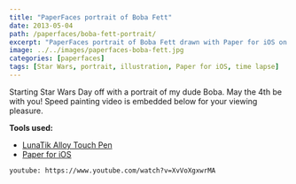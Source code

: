 ```yaml
---
title: "PaperFaces portrait of Boba Fett"
date: 2013-05-04
path: /paperfaces/boba-fett-portrait/
excerpt: "PaperFaces portrait of Boba Fett drawn with Paper for iOS on an iPad."
image: ../../images/paperfaces-boba-fett.jpg
categories: [paperfaces]
tags: [Star Wars, portrait, illustration, Paper for iOS, time lapse]
---
```


Starting Star Wars Day off with a portrait of my dude Boba. May the 4th be with you! Speed painting video is embedded below for your viewing pleasure.

**Tools used:**

- [LunaTik Alloy Touch Pen](https://www.amazon.com/gp/product/B00821TR7G/ref=as_li_ss_tl?ie=UTF8&tag=mademist-20&linkCode=as2&camp=1789&creative=390957&creativeASIN=B00821TR7G)
- [Paper for iOS](https://paper.bywetransfer.com/)

`youtube: https://www.youtube.com/watch?v=XvVoXgxwrMA`
